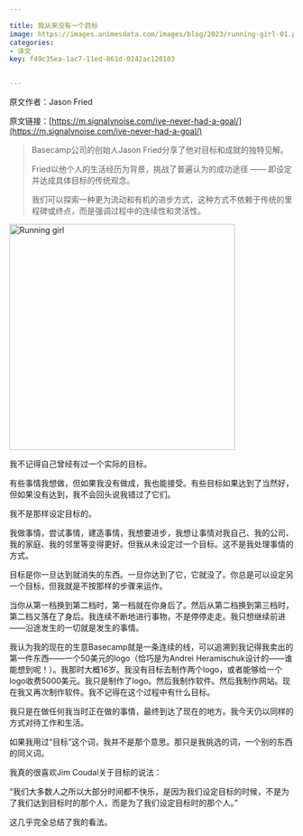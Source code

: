 ```yaml
---

title: 我从来没有一个目标
image: https://images.animesdata.com/images/blog/2023/running-girl-01.png
categories:
- 译文
key: f49c35ea-1ac7-11ed-861d-0242ac120103


---
```

原文作者：Jason Fried

原文链接：[https://m.signalvnoise.com/ive-never-had-a-goal/](https://m.signalvnoise.com/ive-never-had-a-goal/)

> Basecamp公司的创始人Jason Fried分享了他对目标和成就的独特见解。
>
> Fried以他个人的生活经历为背景，挑战了普遍认为的成功途径 —— 即设定并达成具体目标的传统观念。
>
> 我们可以探索一种更为流动和有机的进步方式，这种方式不依赖于传统的里程碑或终点，而是强调过程中的连续性和灵活性。

<img src="https://images.animesdata.com/images/blog/2023/running-girl-01.png" alt="Running girl" width="400" height="400">

我不记得自己曾经有过一个实际的目标。

有些事情我想做，但如果我没有做成，我也能接受。有些目标如果达到了当然好，但如果没有达到，我不会回头说我错过了它们。

我不是那样设定目标的。

我做事情，尝试事情，建造事情，我想要进步，我想让事情对我自己、我的公司、我的家庭、我的邻里等变得更好。但我从未设定过一个目标。这不是我处理事情的方式。

目标是你一旦达到就消失的东西。一旦你达到了它，它就没了。你总是可以设定另一个目标，但我就是不按那样的步骤来运作。

当你从第一档换到第二档时，第一档就在你身后了。然后从第二档换到第三档时，第二档又落在了身后。我连续不断地进行事物，不是停停走走。我只想继续前进——沿途发生的一切就是发生的事情。

我认为我的现在的生意Basecamp就是一条连续的线，可以追溯到我记得我卖出的第一件东西——一个50美元的logo（恰巧是为Andrei Heramischuk设计的——谁能想到呢！）。我那时大概16岁。我没有目标去制作两个logo，或者能够给一个logo收费5000美元。我只是制作了logo。然后我制作软件。然后我制作网站。现在我又再次制作软件。我不记得在这个过程中有什么目标。

我只是在做任何我当时正在做的事情，最终到达了现在的地方。我今天仍以同样的方式对待工作和生活。

如果我用过“目标”这个词，我并不是那个意思。那只是我挑选的词，一个别的东西的同义词。

我真的很喜欢Jim Coudal关于目标的说法：

“我们大多数人之所以大部分时间都不快乐，是因为我们设定目标的时候，不是为了我们达到目标时的那个人，而是为了我们设定目标时的那个人。”

这几乎完全总结了我的看法。
